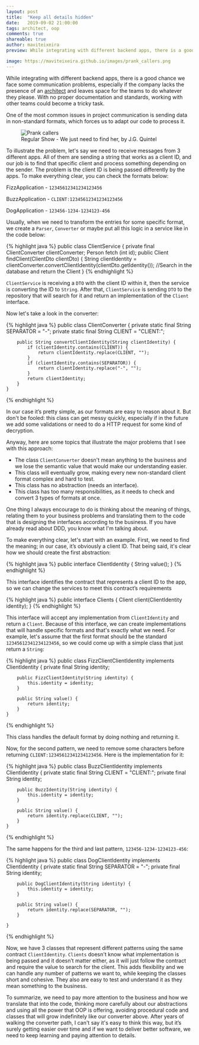 ```yaml
---
layout: post
title:  "Keep all details hidden"
date:   2019-09-02 21:00:00
tags: architect, oop
comments: true
shareable: true
author: maviteixeira
preview: While integrating with different backend apps, there is a good chance we face some communication problems, especially if the company lacks the presence of an architect and leaves space for the teams to do whatever they please. With no proper documentation and standards, working with other teams could become a tricky task.

image: https://maviteixeira.github.io/images/prank_callers.png
--- 
```


While integrating with different backend apps, there is a good chance we face some communication problems, especially if the company lacks the presence of an [architect](https://maviteixeira.com/2019/08/02/software-architect.html) and leaves space for the teams to do whatever they please. With no proper documentation and standards, working with other teams could become a tricky task.

One of the most common issues in project communication is sending data in non-standard formats, which forces us to adapt our code to process it.

<figure class="articleimg">
    <img src="{{page.image}}" alt="Prank callers">
    <figcaption>
    Regular Show - We just need to find her, by J.G. Quintel
    </figcaption>
</figure>

To illustrate the problem, let's say we need to receive messages from 3 different apps. All of them are sending a string that works as a client ID, and our job is to find that specific client and process something depending on the sender. 
The problem is the client ID is being passed differently by the apps. To make everything clear, you can check the formats below:

FizzApplication - ``12345612341234123456``

BuzzApplication - ``CLIENT:12345612341234123456``

DogApplication  - ``123456-1234-1234123-456``

Usually, when we need to transform the entries for some specific format, we create a ``Parser``, ``Converter`` or maybe put all this logic in a service like in the code below:

{% highlight java %}
    public class ClientService {
        private final ClientConverter clientConverter;
        Person fetch (int id);
        public Client findClient(ClientDto clientDto) {
            String clientIdentity = clientConverter.convertClientIdentity(clientDto.getIdentity());
            //Search in the database and return the Client
    }
{% endhighlight %}

``ClientService`` is receiving a ``DTO`` with the client ID within it, then the service is converting the ID to ``String``. After that, ``ClientService`` is sending ``DTO`` to the repository that will search for it and return an implementation of the ``Client`` interface.

Now let's take a look in the converter:

{% highlight java %}
    public class ClientConverter {
        private static final String SEPARATOR = "-";
        private static final String CLIENT = "CLIENT:";

        public String convertClientIdentity(String clientIdentity) {
            if (clientIdentity.contains(CLIENT)) {
                return clientIdentity.replace(CLIENT, "");
            }
            if (clientIdentity.contains(SEPARATOR)) {
                return clientIdentity.replace("-", "");
            }
            return clientIdentity;
        }
    }
{% endhighlight %}

In our case it’s pretty simple, as our formats are easy to reason about it. But don't be fooled: this class can get messy quickly, especially if in the future we add some validations or need to do a HTTP request for some kind of decryption.

Anyway, here are some topics that illustrate the major problems that I see with this approach:
 - The class ``ClientConverter`` doesn't mean anything to the business and we lose the semantic value that would make our understanding easier.
 - This class will eventually grow, making every new non-standard client format complex and hard to test.
 - This class has no abstraction (needs an interface).
 - This class has too many responsibilities, as it needs to check and convert 3 types of formats at once.

One thing I always encourage to do is thinking about the meaning of things, relating them to your business problems and translating them to the code that is designing the interfaces according to the business. If you have already read about DDD, you know what I'm talking about.

To make everything clear, let's start with an example. First, we need to find the meaning; in our case, it’s obviously a client ID. That being said, it's clear how we should create the first abstraction:

{% highlight java %}
    public interface ClientIdentity {
        String value();
    }
{% endhighlight %}

This interface identifies the contract that represents a client ID to the app, so we can change the services to meet this contract’s requirements

{% highlight java %}
    public interface Clients {
        Client client(ClientIdentity identity);
    }
{% endhighlight %}

This interface will accept any implementation from ``ClientIdentity`` and return a ``Client``. Because of this interface, we can create implementations that will handle specific formats and that's exactly what we need. For example, let's assume that the first format should be the standard ``12345612341234123456``, so we could come up with a simple class that just return a ``String``:

{% highlight java %}
    public class FizzClientClientIdentity implements ClientIdentity {
        private final String identity;

        public FizzClientIdentity(String identity) {
            this.identity = identity;
        }

        public String value() {
            return identity;
        }
    }
{% endhighlight %}

This class handles the default format by doing nothing and returning it.

Now, for the second pattern, we need to remove some characters before returning ``CLIENT:12345612341234123456``. Here is the implementation for it:

{% highlight java %}
    public class BuzzClientIdentity implements ClientIdentity {
        private static final String CLIENT = "CLIENT:";
        private final String identity;

        public BuzzIdentity(String identity) {
            this.identity = identity;
        }

        public String value() {
            return identity.replace(CLIENT, "");
        }
    }
{% endhighlight %}

The same happens for the third and last pattern, ``123456-1234-1234123-456``:

{% highlight java %}
    public class DogClientIdentity implements ClientIdentity {
        private static final String SEPARATOR = "-";
        private final String identity;

        public DogClientIdentity(String identity) {
            this.identity = identity;
        }

        public String value() {
            return identity.replace(SEPARATOR, "");
        }

    }
{% endhighlight %}

Now, we have 3 classes that represent different patterns using the same contract ``ClientIdentity``. ``Clients`` doesn't know what implementation is being passed and it doesn’t matter either, as it will just follow the contract and require the value to search for the client.
This adds flexibility and we can handle any number of patterns we want to, while keeping the classes short and cohesive. They also are easy to test and understand it as they mean something to the business.

To summarize, we need to pay more attention to the business and how we translate that into the code, thinking more carefully about our abstractions and using all the power that OOP is offering, avoiding procedural code and classes that will grow indefinitely like our converter above.
After years of walking the converter path, I can't say it's easy to think this way, but it’s surely getting easier over time and if we want to deliver better software, we need to keep learning and paying attention to details.